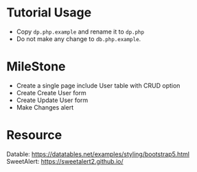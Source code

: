 # Tutorial Usage
 - Copy `dp.php.example` and rename it to `dp.php`
 - Do not make any change to `db.php.example`.

# MileStone
 - Create a single page include User table with CRUD option
 - Create Create User form
 - Create Update User form
 - Make Changes alert

# Resource
 Datable: https://datatables.net/examples/styling/bootstrap5.html
 SweetAlert: https://sweetalert2.github.io/